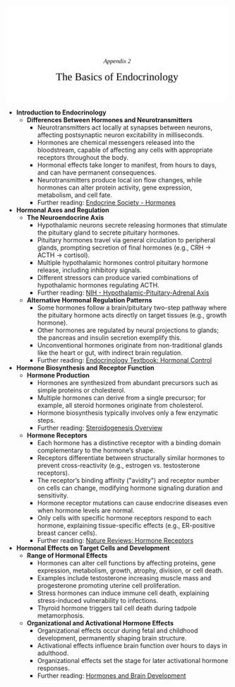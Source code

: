 ![21-endocrinology](21-endocrinology.best.png)

- **Introduction to Endocrinology**
  - **Differences Between Hormones and Neurotransmitters**
    - Neurotransmitters act locally at synapses between neurons, affecting postsynaptic neuron excitability in milliseconds.  
    - Hormones are chemical messengers released into the bloodstream, capable of affecting any cells with appropriate receptors throughout the body.  
    - Hormonal effects take longer to manifest, from hours to days, and can have permanent consequences.  
    - Neurotransmitters produce local ion flow changes, while hormones can alter protein activity, gene expression, metabolism, and cell fate.  
    - Further reading: [Endocrine Society - Hormones](https://www.endocrine.org/topics/hormones)
- **Hormonal Axes and Regulation**
  - **The Neuroendocrine Axis**
    - Hypothalamic neurons secrete releasing hormones that stimulate the pituitary gland to secrete pituitary hormones.  
    - Pituitary hormones travel via general circulation to peripheral glands, prompting secretion of final hormones (e.g., CRH → ACTH → cortisol).  
    - Multiple hypothalamic hormones control pituitary hormone release, including inhibitory signals.  
    - Different stressors can produce varied combinations of hypothalamic hormones regulating ACTH.  
    - Further reading: [NIH - Hypothalamic-Pituitary-Adrenal Axis](https://www.ncbi.nlm.nih.gov/books/NBK27901/)
  - **Alternative Hormonal Regulation Patterns**
    - Some hormones follow a brain/pituitary two-step pathway where the pituitary hormone acts directly on target tissues (e.g., growth hormone).  
    - Other hormones are regulated by neural projections to glands; the pancreas and insulin secretion exemplify this.  
    - Unconventional hormones originate from non-traditional glands like the heart or gut, with indirect brain regulation.  
    - Further reading: [Endocrinology Textbook: Hormonal Control](https://www.endotext.org/)
- **Hormone Biosynthesis and Receptor Function**
  - **Hormone Production**
    - Hormones are synthesized from abundant precursors such as simple proteins or cholesterol.  
    - Multiple hormones can derive from a single precursor; for example, all steroid hormones originate from cholesterol.  
    - Hormone biosynthesis typically involves only a few enzymatic steps.  
    - Further reading: [Steroidogenesis Overview](https://www.ncbi.nlm.nih.gov/books/NBK285564/)
  - **Hormone Receptors**
    - Each hormone has a distinctive receptor with a binding domain complementary to the hormone’s shape.  
    - Receptors differentiate between structurally similar hormones to prevent cross-reactivity (e.g., estrogen vs. testosterone receptors).  
    - The receptor’s binding affinity ("avidity") and receptor number on cells can change, modifying hormone signaling duration and sensitivity.  
    - Hormone receptor mutations can cause endocrine diseases even when hormone levels are normal.  
    - Only cells with specific hormone receptors respond to each hormone, explaining tissue-specific effects (e.g., ER-positive breast cancer cells).  
    - Further reading: [Nature Reviews: Hormone Receptors](https://www.nature.com/subjects/endocrinology)
- **Hormonal Effects on Target Cells and Development**
  - **Range of Hormonal Effects**
    - Hormones can alter cell functions by affecting proteins, gene expression, metabolism, growth, atrophy, division, or cell death.  
    - Examples include testosterone increasing muscle mass and progesterone promoting uterine cell proliferation.  
    - Stress hormones can induce immune cell death, explaining stress-induced vulnerability to infections.  
    - Thyroid hormone triggers tail cell death during tadpole metamorphosis.  
  - **Organizational and Activational Hormone Effects**
    - Organizational effects occur during fetal and childhood development, permanently shaping brain structure.  
    - Activational effects influence brain function over hours to days in adulthood.  
    - Organizational effects set the stage for later activational hormone responses.  
    - Further reading: [Hormones and Brain Development](https://www.ncbi.nlm.nih.gov/pmc/articles/PMC3009694/)
